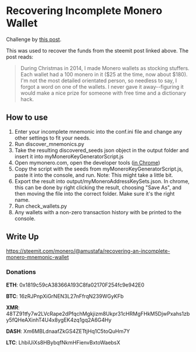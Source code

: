 # Recovering Incomplete Monero Wallet

Challenge by [this post](https://steemit.com/giveaway/@generalizethis/free-monero).

This was used to recover the funds from the steemit post linked above. The post reads: 

> During Christmas in 2014, I made Monero wallets as stocking stuffers. Each wallet had a 100 monero in it ($25 at the time, now about $180). I'm not the most detailed orientated person, so needless to say, I forgot a word on one of the wallets. I never gave it away--figuring it would make a nice prize for someone with free time and a dictionary hack.

## How to use
1. Enter your incomplete mnemonic into the conf.ini file and change any other settings to fit your needs.
2. Run discover_mnemonics.py
3. Take the resulting discovered_seeds json object in the output folder and insert it into myMoneroKeyGeneratorScript.js
4. Open mymonero.com, open the developer tools ([in Chrome](https://developers.google.com/web/tools/chrome-devtools/?hl=en))
5. Copy the script with the seeds from myMoneroKeyGeneratorScript.js, paste it into the console, and run. Note: This might take a little bit.
6. Export the result into output/myMoneroAddressKeySets.json. In chrome, this can be done by right clicking the result, choosing "Save As", and then moving the file into the correct folder. Make sure it's the right name.
7. Run check_wallets.py
8. Any wallets with a non-zero transaction history with be printed to the console.

## Write Up
https://steemit.com/monero/@amustafa/recovering-an-incomplete-monero-mnemonic-wallet

### Donations

**ETH**: 0x1819c59cA38366A193C8fa02170F254fc9e942E0

**BTC**: 16zRJPnpXiGrNEN3L27nFfrqN239WGyKFb

**XMR**: 48TZ91tfy7w2LVcRape2dPfqchMgkjizm8Ukpr31cHRMgFHkM5DjwPxahs1zby5fQHeAXinhT4U4x8ygEK4zq1gq2A6G4Hy

**DASH**: Xm6MBLdnaafZkGS4ZETtjHq1C5toQuHm7Y

**LTC**: LhbiUiXs8HBybqfNkmHFienvBxtoWaebsX
